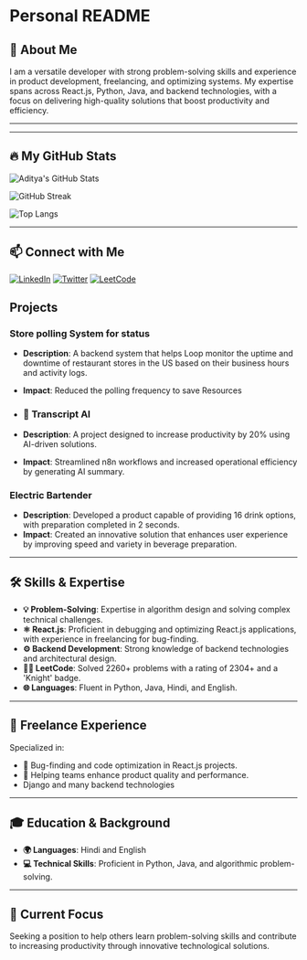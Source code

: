 # Personal README

## 👤 About Me
I am a versatile developer with strong problem-solving skills and experience in product development, freelancing, and optimizing systems. My expertise spans across React.js, Python, Java, and backend technologies, with a focus on delivering high-quality solutions that boost productivity and efficiency.

---
---

## 🔥 My GitHub Stats

<!-- GitHub Stats Card -->
![Aditya's GitHub Stats](https://github-readme-stats.vercel.app/api?username=adityaarora&show_icons=true&theme=tokyonight)

<!-- GitHub Streak -->
![GitHub Streak](https://github-readme-streak-stats.herokuapp.com/?user=adityaarora&theme=tokyonight)

<!-- Top Langs -->
![Top Langs](https://github-readme-stats.vercel.app/api/top-langs/?username=adityaarora&layout=compact&theme=tokyonight)

---

## 📫 Connect with Me

[![LinkedIn](https://img.shields.io/badge/LinkedIn-Connect-blue?logo=linkedin)](https://linkedin.com/in/YOUR-LINK)
[![Twitter](https://img.shields.io/badge/Twitter-@yourhandle-1DA1F2?logo=twitter)](https://twitter.com/YOUR-HANDLE)
[![LeetCode](https://img.shields.io/badge/LeetCode-1888+-orange?logo=leetcode)](https://leetcode.com/YOUR-HANDLE)

##  Projects

### Store polling System for status 
- **Description**: A backend system that helps Loop monitor the uptime and downtime of restaurant stores in the US based on their business hours and activity logs.
- **Impact**: Reduced the polling frequency to save Resources

- ### 🤖 Transcript AI
- **Description**: A project designed to increase productivity by 20% using AI-driven solutions.
- **Impact**: Streamlined n8n workflows and increased operational efficiency by generating AI summary.

### Electric Bartender
- **Description**: Developed a product capable of providing 16 drink options, with preparation completed in 2 seconds.
- **Impact**: Created an innovative solution that enhances user experience by improving speed and variety in beverage preparation.

---

## 🛠️ Skills & Expertise
- **💡 Problem-Solving**: Expertise in algorithm design and solving complex technical challenges.
- **⚛️ React.js**: Proficient in debugging and optimizing React.js applications, with experience in freelancing for bug-finding.
- **⚙️ Backend Development**: Strong knowledge of backend technologies and architectural design.
- **🧑‍💻 LeetCode**: Solved 2260+ problems with a rating of 2304+ and a 'Knight' badge.
- **🌐 Languages**: Fluent in Python, Java, Hindi, and English.

---

## 💼 Freelance Experience
Specialized in:
- 🐞 Bug-finding and code optimization in React.js projects.
- 🚀 Helping teams enhance product quality and performance.
- Django and many backend technologies 

---

## 🎓 Education & Background
- **🌍 Languages**: Hindi and English
- **💻 Technical Skills**: Proficient in Python, Java, and algorithmic problem-solving.

---

## 🚀 Current Focus
Seeking a position to help others learn problem-solving skills and contribute to increasing productivity through innovative technological solutions.
